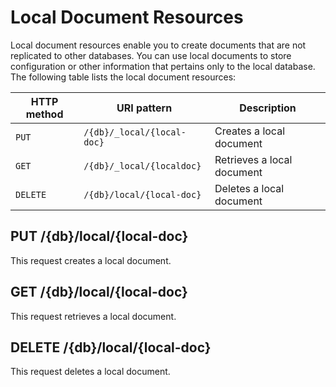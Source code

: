 # Local Document Resources

Local document resources enable you to create documents that are not replicated to other databases. You can use local documents to store configuration or other information that pertains only to the local database. The following table lists the local document resources:

|HTTP method | URI pattern | Description  |
| ------	| ------	| ------	|  
| `PUT`    | `/{db}/_local/{local-doc}` | Creates a local document   |
| `GET`| `/{db}/_local/{localdoc}` | Retrieves a local document |
| `DELETE`    | `/{db}/local/{local-doc}` | Deletes a local document  |  

## PUT /{db}/local/{local-doc}

This request creates a local document.

## GET /{db}/local/{local-doc}

This request retrieves a local document.
## DELETE /{db}/local/{local-doc}

This request deletes a local document.
